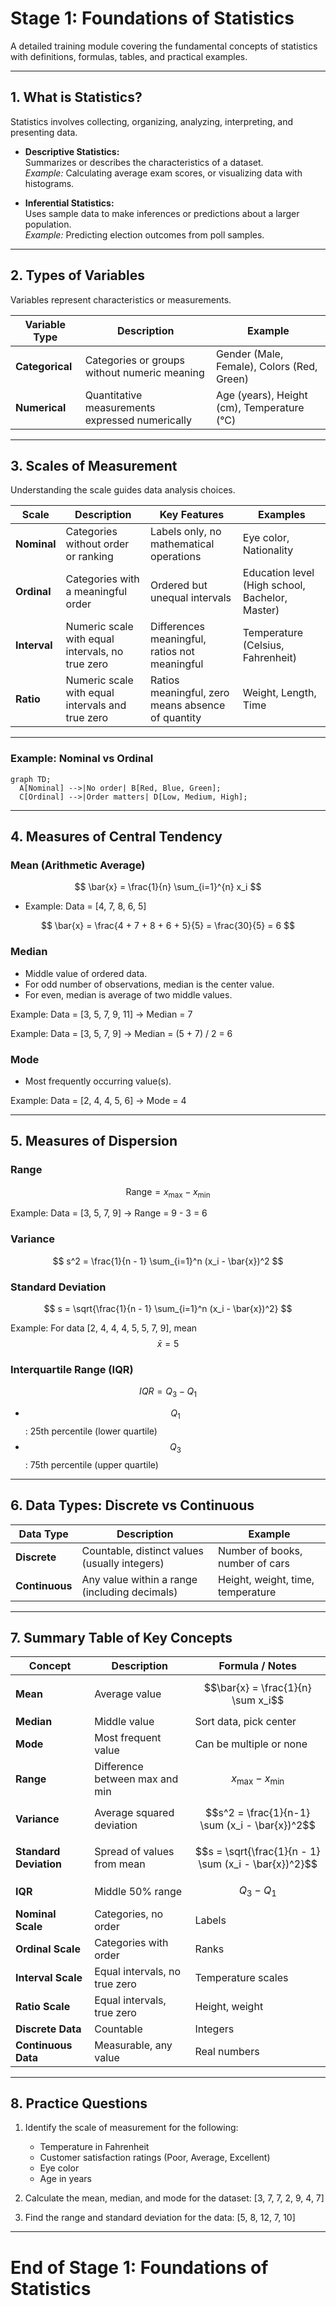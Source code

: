 
# Stage 1: Foundations of Statistics

A detailed training module covering the fundamental concepts of statistics with definitions, formulas, tables, and practical examples.

---

## 1. What is Statistics?

Statistics involves collecting, organizing, analyzing, interpreting, and presenting data.

- **Descriptive Statistics:**  
  Summarizes or describes the characteristics of a dataset.  
  *Example:* Calculating average exam scores, or visualizing data with histograms.

- **Inferential Statistics:**  
  Uses sample data to make inferences or predictions about a larger population.  
  *Example:* Predicting election outcomes from poll samples.

---

## 2. Types of Variables

Variables represent characteristics or measurements.

| Variable Type  | Description                              | Example                   |
|----------------|------------------------------------------|---------------------------|
| **Categorical**  | Categories or groups without numeric meaning | Gender (Male, Female), Colors (Red, Green) |
| **Numerical**    | Quantitative measurements expressed numerically | Age (years), Height (cm), Temperature (°C) |

---

## 3. Scales of Measurement

Understanding the scale guides data analysis choices.

| Scale     | Description                                  | Key Features                              | Examples                     |
|-----------|----------------------------------------------|--------------------------------------------|------------------------------|
| **Nominal** | Categories without order or ranking          | Labels only, no mathematical operations     | Eye color, Nationality       |
| **Ordinal** | Categories with a meaningful order           | Ordered but unequal intervals                | Education level (High school, Bachelor, Master) |
| **Interval**| Numeric scale with equal intervals, no true zero | Differences meaningful, ratios not meaningful | Temperature (Celsius, Fahrenheit) |
| **Ratio**  | Numeric scale with equal intervals and true zero | Ratios meaningful, zero means absence of quantity | Weight, Length, Time         |

---

### Example: Nominal vs Ordinal

```mermaid
graph TD;
  A[Nominal] -->|No order| B[Red, Blue, Green];
  C[Ordinal] -->|Order matters| D[Low, Medium, High];
```

---

## 4. Measures of Central Tendency

### Mean (Arithmetic Average)

$$
\bar{x} = \frac{1}{n} \sum_{i=1}^{n} x_i
$$

- Example: Data = [4, 7, 8, 6, 5]

 
$$
  \bar{x} = \frac{4 + 7 + 8 + 6 + 5}{5} = \frac{30}{5} = 6
  $$

### Median

- Middle value of ordered data.  
- For odd number of observations, median is the center value.  
- For even, median is average of two middle values.

Example: Data = [3, 5, 7, 9, 11] → Median = 7

Example: Data = [3, 5, 7, 9] → Median = (5 + 7) / 2 = 6

### Mode

- Most frequently occurring value(s).

Example: Data = [2, 4, 4, 5, 6] → Mode = 4

---

## 5. Measures of Dispersion

### Range

$$
\text{Range} = x_{\text{max}} - x_{\text{min}}
$$

Example: Data = [3, 5, 7, 9] → Range = 9 - 3 = 6

### Variance

$$
s^2 = \frac{1}{n - 1} \sum_{i=1}^n (x_i - \bar{x})^2
$$

### Standard Deviation

$$
s = \sqrt{\frac{1}{n - 1} \sum_{i=1}^n (x_i - \bar{x})^2}
$$

Example: For data [2, 4, 4, 4, 5, 5, 7, 9], mean $$\bar{x} = 5 $$

### Interquartile Range (IQR)

$$
IQR = Q_3 - Q_1
$$

- $$Q_1$$: 25th percentile (lower quartile)  
- $$Q_3$$: 75th percentile (upper quartile)

---

## 6. Data Types: Discrete vs Continuous

| Data Type  | Description                                      | Example                          |
|------------|--------------------------------------------------|----------------------------------|
| **Discrete**  | Countable, distinct values (usually integers)   | Number of books, number of cars  |
| **Continuous**| Any value within a range (including decimals)   | Height, weight, time, temperature |

---

## 7. Summary Table of Key Concepts

| Concept                  | Description                              | Formula / Notes                                  |
|--------------------------|------------------------------------------|--------------------------------------------------|
| **Mean**                 | Average value                            | $$\bar{x} = \frac{1}{n} \sum x_i$$             |
| **Median**               | Middle value                             | Sort data, pick center                           |
| **Mode**                 | Most frequent value                      | Can be multiple or none                          |
| **Range**                | Difference between max and min           | $$x_{\text{max}} - x_{\text{min}}$$             |
| **Variance**             | Average squared deviation                | $$s^2 = \frac{1}{n-1} \sum (x_i - \bar{x})^2$$ |
| **Standard Deviation**   | Spread of values from mean               | $$s = \sqrt{\frac{1}{n - 1} \sum (x_i - \bar{x})^2}$$ |
| **IQR**                  | Middle 50% range                         | $$Q_3 - Q_1$$                                  |
| **Nominal Scale**        | Categories, no order                     | Labels                                           |
| **Ordinal Scale**        | Categories with order                    | Ranks                                            |
| **Interval Scale**       | Equal intervals, no true zero            | Temperature scales                               |
| **Ratio Scale**          | Equal intervals, true zero               | Height, weight                                   |
| **Discrete Data**        | Countable                                | Integers                                         |
| **Continuous Data**      | Measurable, any value                    | Real numbers                                     |

---

## 8. Practice Questions

1. Identify the scale of measurement for the following:  
   - Temperature in Fahrenheit  
   - Customer satisfaction ratings (Poor, Average, Excellent)  
   - Eye color  
   - Age in years

2. Calculate the mean, median, and mode for the dataset: [3, 7, 7, 2, 9, 4, 7]

3. Find the range and standard deviation for the data: [5, 8, 12, 7, 10]

---

# End of Stage 1: Foundations of Statistics
